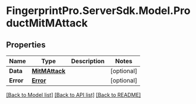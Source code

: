 # FingerprintPro.ServerSdk.Model.ProductMitMAttack
## Properties

Name | Type | Description | Notes
------------ | ------------- | ------------- | -------------
**Data** | [**MitMAttack**](MitMAttack.md) |  | [optional] 
**Error** | [**Error**](Error.md) |  | [optional] 

[[Back to Model list]](../README.md#documentation-for-models) [[Back to API list]](../README.md#documentation-for-api-endpoints) [[Back to README]](../README.md)

